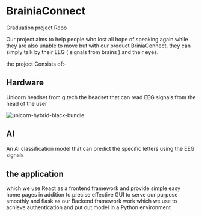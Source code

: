 # BrainiaConnect
Graduation project Repo

Our project aims to help people who lost all hope of speaking again while they are also unable to move 
but with our product BriniaConnect, they can simply talk by their EEG ( signals from brains ) and their eyes.


the project Consists of:-
## Hardware 
Unicorn headset from g.tech the headset that can read EEG signals from the head of the user 

![unicorn-hybrid-black-bundle](https://github.com/Abdelrahmanelzarka/BrainiaConnect/assets/108380629/2143c885-a381-4fcf-aa3c-ebf8ecf8fbbf)

## AI
An AI classification model that can predict the specific letters using the EEG signals 


## the application
which we use React as a frontend framework and provide simple easy home pages in addition to precise effective GUI to serve our purpose smoothly
and flask as our Backend framework work which we use to achieve authentication and put out model in a Python environment
